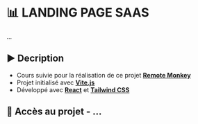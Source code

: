 # 📊 LANDING PAGE SAAS
...

## ▶️ Decription
- Cours suivie pour la réalisation de ce projet **[Remote Monkey](https://youtu.be/1oGo9QYpAMU?si=Pt-CJ1h5Dh3ttGZk)** 
- Projet initialisé avec **[Vite.js](https://vitejs.dev/)**
- Développé avec **[React](https://fr.react.dev/)** et **[Tailwind CSS](https://tailwindcss.com/)**

## 🔎 Accès au projet - ...